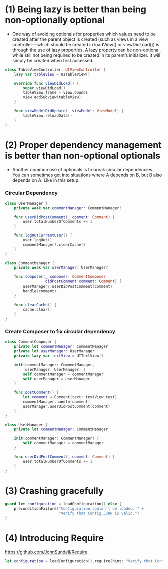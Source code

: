 # (1) Being lazy is better than being non-optionally optional

- One way of avoiding optionals for properties which values need to be created after the parent object is created (such as views in a view controller — which should be created in loadView() or viewDidLoad()) is through the use of lazy properties. A lazy property can be non-optional, while still not being required to be created in its parent’s initializer. It will simply be created when first accessed.

```swift
class TableViewController: UIViewController {
    lazy var tableView = UITableView()

    override func viewDidLoad() {
        super.viewDidLoad()
        tableView.frame = view.bounds
        view.addSubview(tableView)
    }

    func viewModelDidUpdate(_ viewModel: ViewModel) {
        tableView.reloadData()
    }
}
```

# (2) Proper dependency management is better than non-optional optionals

- Another common use of optionals is to break circular dependencies. You can sometimes get into situations where A depends on B, but B also depends on A. Like in this setup:

### Circular Dependency

```swift
class UserManager {
    private weak var commentManager: CommentManager?

    func userDidPostComment(_ comment: Comment) {
        user.totalNumberOfComments += 1
    }

    func logOutCurrentUser() {
        user.logOut()
        commentManager?.clearCache()
    }
}

class CommentManager {
    private weak var userManager: UserManager?

    func composer(_ composer: CommentComposer
                  didPostComment comment: Comment) {
        userManager?.userDidPostComment(comment)
        handle(comment)
    }

    func clearCache() {
        cache.clear()
    }
}
```

### Create Composer to fix circular dependency  

```swift
class CommentComposer {
    private let commentManager: CommentManager
    private let userManager: UserManager
    private lazy var textView = UITextView()

    init(commentManager: CommentManager,
         userManager: UserManager) {
        self.commentManager = commentManager
        self.userManager = userManager
    }

    func postComment() {
        let comment = Comment(text: textView.text)
        commentManager.handle(comment)
        userManager.userDidPostComment(comment)
    }
}

class UserManager {
    private let commentManager: CommentManager

    init(commentManager: CommentManager) {
        self.commentManager = commentManager
    }

    func userDidPostComment(_ comment: Comment) {
        user.totalNumberOfComments += 1
    }
}
```

# (3) Crashing gracefully

```swift
guard let configuration = loadConfiguration() else {
    preconditionFailure("Configuration couldn't be loaded. " +
                        "Verify that Config.JSON is valid.")
}
```

# (4) Introducing Require

https://github.com/JohnSundell/Require

```swift
let configuration = loadConfiguration().require(hint: "Verify that Config.JSON is valid")
```
